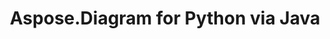 ﻿---
title: Aspose.Diagram for Python via Java
type: docs
weight: 60
url: /es/java/aspose-diagram-for-python-via-java-features/
---
